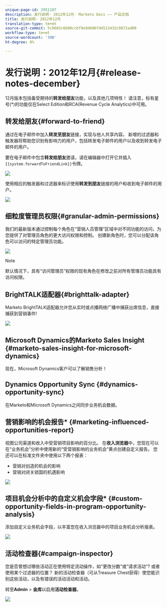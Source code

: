 ```yaml
---
unique-page-id: 2951107
description: 发行说明- 2012年12月- Marketo Docs —— 产品文档
title: 发行说明- 2012年12月
translation-type: tm+mt
source-git-commit: 5c9683c6b00ccbf9e9d606fd4513432c9872ad00
workflow-type: tm+mt
source-wordcount: '398'
ht-degree: 0%

---
```



# 发行说明：2012年12月{#release-notes-december}

12月版本包括备受期待的&#x200B;**转发给朋友**&#x200B;功能，以及其他几项特性！ 请注意，标有星号(*)的功能仅在Select Edition和RCA(Revenue Cycle Analytics)中可用。

## 转发给朋友{#forward-to-friend}

通过在电子邮件中加入&#x200B;**转发至朋友**&#x200B;链接，实现与他人共享内容。 新增的过滤器和触发器将帮助您识别有影响力的用户，包括转发电子邮件的用户以及收到转发电子邮件的用户。

要在电子邮件中包含&#x200B;**转发给朋友**&#x200B;邀请，请在编辑器中打开它并插入`{{system.forwardToFriendLink}}`令牌。

![](assets/image2014-9-23-10-3a50-3a45.png)

使用相应的触发器和过滤器来标识使用&#x200B;**转发到朋友**&#x200B;链接的用户和收到电子邮件的用户。

![](assets/image2014-9-23-10-3a50-3a56.png)

## 细粒度管理员权限{#granular-admin-permissions}

我们的最新版本通过控制每个角色在“营销人员管理”区域中对不同功能的访问，为您提供了对管理员角色的更大访问权限和控制。 创建新角色时，您可以分配该角色可以访问的特定管理员功能。

![](assets/image2014-9-23-10-3a51-3a18.png)

>[!NOTE]
>
>默认情况下，具有“访问管理员”权限的现有角色在修改之前对所有管理员功能具有访问权限。

## BrightTALK适配器{#brighttalk-adapter}

Marketo BrightTALK适配器允许您从实时或点播网络广播中捕获出席信息，直接捕获到营销事件!

![](assets/image2014-9-23-10-3a51-3a31.png)

## Microsoft Dynamics的Marketo Sales Insight {#marketo-sales-insight-for-microsoft-dynamics}

现在，Microsoft Dynamics客户可以了解销售分析！

## Dynamics Opportunity Sync {#dynamics-opportunity-sync}

在Marketo和Microsoft Dynamics之间同步业务机会数据。

## 营销影响的机会报告* {#marketing-influenced-opportunities-report}

视图公司渠道和收入中受营销项目影响的百分比。 在&#x200B;**收入浏览器**&#x200B;中，您现在可以在“业务机会”分析中使用新的“受营销影响的业务机会”黄点创建自定义报告。 您还可以在标准文件夹中使用以下两个报表：

* 营销对创造的机会的影响
* 营销对闭关锁国的机遇影响

![](assets/image2014-9-23-10-3a52-3a11.png)

## 项目机会分析中的自定义机会字段* {#custom-opportunity-fields-in-program-opportunity-analysis}

添加自定义业务机会字段，以丰富您在收入浏览器中的项目业务机会分析报表。

![](assets/image2014-9-23-10-3a52-3a23.png)

## 活动检查器{#campaign-inspector}

您是否曾想过哪些活动正在使用特定流动操作，如“更改分数”或“请求活动”? 或者使用某个过滤器的位置？ 新的活动检查器（可从Treasure Chest获得）使您能识别这些活动，以及有错误的活动活动和活动。

转至&#x200B;**Admin** > **金库**&#x200B;以启用**活动检查器**。

![](assets/image2014-9-23-10-3a52-3a39.png)

